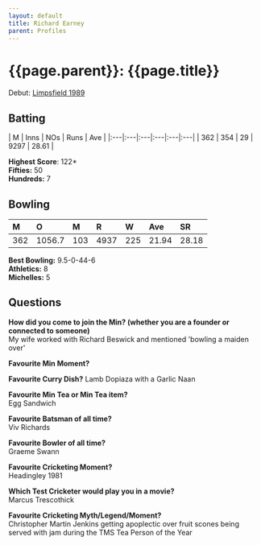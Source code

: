 ```yaml
---
layout: default
title: Richard Earney
parent: Profiles
---
```


# **{{page.parent}}:** {{page.title}}

Debut: [Limpsfield 1989](../1989/limpsfield)

## Batting

| M | Inns | NOs | Runs | Ave |
|:---|:---|:---|:---|:---|:---|
| 362 | 354 | 29 | 9297 | 28.61 |

**Highest Score**: 122&#42;<br />
**Fifties:** 50<br />
**Hundreds:** 7


## Bowling

| M | O | M | R | W | Ave | SR |
|:---|:---|:---|:---|:---|:---|:---|
| 362 | 1056.7 | 103 | 4937 | 225 | 21.94 | 28.18 |

**Best Bowling:** 9.5-0-44-6<br />
**Athletics:** 8<br />
**Michelles:** 5


## Questions

**How did you come to join the Min? (whether you are a founder or connected to someone)**<br />
My wife worked with Richard Beswick and mentioned 'bowling a maiden over'

**Favourite Min Moment?**<br />

**Favourite Curry Dish?**
Lamb Dopiaza with a Garlic Naan

**Favourite Min Tea or Min Tea item?**<br />
Egg Sandwich

**Favourite Batsman of all time?**<br />
Viv Richards

**Favourite Bowler of all time?**<br />
Graeme Swann

**Favourite Cricketing Moment?**<br />
Headingley 1981

**Which Test Cricketer would play you in a movie?**<br />
Marcus Trescothick

**Favourite Cricketing Myth/Legend/Moment?**<br />
Christopher Martin Jenkins getting apoplectic over fruit scones being served with jam during the TMS Tea Person of the Year